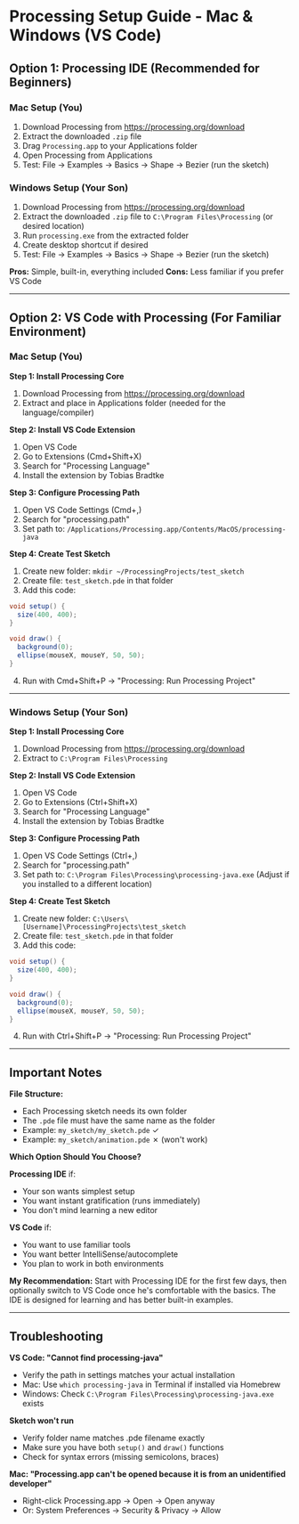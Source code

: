 # Processing Setup Guide - Mac & Windows (VS Code)

## Option 1: Processing IDE (Recommended for Beginners)

### Mac Setup (You)
1. Download Processing from https://processing.org/download
2. Extract the downloaded `.zip` file
3. Drag `Processing.app` to your Applications folder
4. Open Processing from Applications
5. Test: File → Examples → Basics → Shape → Bezier (run the sketch)

### Windows Setup (Your Son)
1. Download Processing from https://processing.org/download
2. Extract the downloaded `.zip` file to `C:\Program Files\Processing` (or desired location)
3. Run `processing.exe` from the extracted folder
4. Create desktop shortcut if desired
5. Test: File → Examples → Basics → Shape → Bezier (run the sketch)

**Pros:** Simple, built-in, everything included
**Cons:** Less familiar if you prefer VS Code

---

## Option 2: VS Code with Processing (For Familiar Environment)

### Mac Setup (You)

**Step 1: Install Processing Core**
1. Download Processing from https://processing.org/download
2. Extract and place in Applications folder (needed for the language/compiler)

**Step 2: Install VS Code Extension**
1. Open VS Code
2. Go to Extensions (Cmd+Shift+X)
3. Search for "Processing Language"
4. Install the extension by Tobias Bradtke

**Step 3: Configure Processing Path**
1. Open VS Code Settings (Cmd+,)
2. Search for "processing.path"
3. Set path to: `/Applications/Processing.app/Contents/MacOS/processing-java`

**Step 4: Create Test Sketch**
1. Create new folder: `mkdir ~/ProcessingProjects/test_sketch`
2. Create file: `test_sketch.pde` in that folder
3. Add this code:
```java
void setup() {
  size(400, 400);
}

void draw() {
  background(0);
  ellipse(mouseX, mouseY, 50, 50);
}
```
4. Run with Cmd+Shift+P → "Processing: Run Processing Project"

---

### Windows Setup (Your Son)

**Step 1: Install Processing Core**
1. Download Processing from https://processing.org/download
2. Extract to `C:\Program Files\Processing`

**Step 2: Install VS Code Extension**
1. Open VS Code
2. Go to Extensions (Ctrl+Shift+X)
3. Search for "Processing Language"
4. Install the extension by Tobias Bradtke

**Step 3: Configure Processing Path**
1. Open VS Code Settings (Ctrl+,)
2. Search for "processing.path"
3. Set path to: `C:\Program Files\Processing\processing-java.exe`
   (Adjust if you installed to a different location)

**Step 4: Create Test Sketch**
1. Create new folder: `C:\Users\[Username]\ProcessingProjects\test_sketch`
2. Create file: `test_sketch.pde` in that folder
3. Add this code:
```java
void setup() {
  size(400, 400);
}

void draw() {
  background(0);
  ellipse(mouseX, mouseY, 50, 50);
}
```
4. Run with Ctrl+Shift+P → "Processing: Run Processing Project"

---

## Important Notes

**File Structure:**
- Each Processing sketch needs its own folder
- The `.pde` file must have the same name as the folder
- Example: `my_sketch/my_sketch.pde` ✓
- Example: `my_sketch/animation.pde` ✗ (won't work)

**Which Option Should You Choose?**

**Processing IDE** if:
- Your son wants simplest setup
- You want instant gratification (runs immediately)
- You don't mind learning a new editor

**VS Code** if:
- You want to use familiar tools
- You want better IntelliSense/autocomplete
- You plan to work in both environments

**My Recommendation:** Start with Processing IDE for the first few days, then optionally switch to VS Code once he's comfortable with the basics. The IDE is designed for learning and has better built-in examples.

---

## Troubleshooting

**VS Code: "Cannot find processing-java"**
- Verify the path in settings matches your actual installation
- Mac: Use `which processing-java` in Terminal if installed via Homebrew
- Windows: Check `C:\Program Files\Processing\processing-java.exe` exists

**Sketch won't run**
- Verify folder name matches .pde filename exactly
- Make sure you have both `setup()` and `draw()` functions
- Check for syntax errors (missing semicolons, braces)

**Mac: "Processing.app can't be opened because it is from an unidentified developer"**
- Right-click Processing.app → Open → Open anyway
- Or: System Preferences → Security & Privacy → Allow
